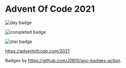 # Advent Of Code 2021

![day badge](https://img.shields.io/badge/day%20📅-2-blue?style=for-the-badge)

![completed badge](https://img.shields.io/badge/days%20completed-2-red?style=for-the-badge)

![star badge](https://img.shields.io/badge/stars%20⭐-4-yellow?style=for-the-badge)

<https://adventofcode.com/2021>

Badges by <https://github.com/J0B10/aoc-badges-action>.
